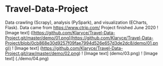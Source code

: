 # Travel-Data-Project
Data crawling (Scrapy), analysis (PySpark), and visualization (ECharts, Flask). Data came from https://www.ctrip.com/
Project finished June 2020
! [Image text] ([https://github.com/Klaryce/Travel-Data-Project.git/master/demo/01.png](https://github.com/Klaryce/Travel-Data-Project/blob/0cb868e30d9257f09fae7994d526e657d3de2dc8/demo/01.png)) 
! [Image text] (https://github.com/Klaryce/Travel-Data-Project.git/raw/master/demo/02.png) 
! [Image text] (demo/03.png) 
! [Image text] (./demo/04.png) 
